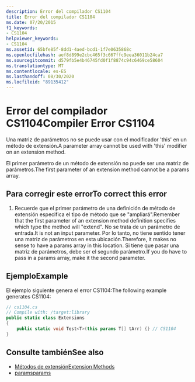 ```yaml
---
description: Error del compilador CS1104
title: Error del compilador CS1104
ms.date: 07/20/2015
f1_keywords:
- CS1104
helpviewer_keywords:
- CS1104
ms.assetid: 65bfe85f-8dd1-4aed-bcd1-1f7e0635868c
ms.openlocfilehash: aef8d899e2cbc465f3c667ffc9eea36011b24ca7
ms.sourcegitcommit: d579fb5e4b46745fd0f1f8874c94c6469ce58604
ms.translationtype: MT
ms.contentlocale: es-ES
ms.lasthandoff: 08/30/2020
ms.locfileid: "89135412"
---
```

# <a name="compiler-error-cs1104"></a><span data-ttu-id="c28a5-103">Error del compilador CS1104</span><span class="sxs-lookup"><span data-stu-id="c28a5-103">Compiler Error CS1104</span></span>
<span data-ttu-id="c28a5-104">Una matriz de parámetros no se puede usar con el modificador 'this' en un método de extensión.</span><span class="sxs-lookup"><span data-stu-id="c28a5-104">A parameter array cannot be used with 'this' modifier on an extension method.</span></span>  
  
 <span data-ttu-id="c28a5-105">El primer parámetro de un método de extensión no puede ser una matriz de parámetros.</span><span class="sxs-lookup"><span data-stu-id="c28a5-105">The first parameter of an extension method cannot be a params array.</span></span>  
  
## <a name="to-correct-this-error"></a><span data-ttu-id="c28a5-106">Para corregir este error</span><span class="sxs-lookup"><span data-stu-id="c28a5-106">To correct this error</span></span>  
  
1. <span data-ttu-id="c28a5-107">Recuerde que el primer parámetro de una definición de método de extensión especifica el tipo de método que se "ampliará".</span><span class="sxs-lookup"><span data-stu-id="c28a5-107">Remember that the first parameter of an extension method definition specifies which type the method will "extend".</span></span> <span data-ttu-id="c28a5-108">No se trata de un parámetro de entrada.</span><span class="sxs-lookup"><span data-stu-id="c28a5-108">It is not an input parameter.</span></span> <span data-ttu-id="c28a5-109">Por lo tanto, no tiene sentido tener una matriz de parámetros en esta ubicación.</span><span class="sxs-lookup"><span data-stu-id="c28a5-109">Therefore, it makes no sense to have a params array in this location.</span></span> <span data-ttu-id="c28a5-110">Si tiene que pasar una matriz de parámetros, debe ser el segundo parámetro.</span><span class="sxs-lookup"><span data-stu-id="c28a5-110">If you do have to pass in a params array, make it the second parameter.</span></span>  
  
## <a name="example"></a><span data-ttu-id="c28a5-111">Ejemplo</span><span class="sxs-lookup"><span data-stu-id="c28a5-111">Example</span></span>  
 <span data-ttu-id="c28a5-112">El ejemplo siguiente genera el error CS1104:</span><span class="sxs-lookup"><span data-stu-id="c28a5-112">The following example generates CS1104:</span></span>  
  
```csharp  
// cs1104.cs  
// Compile with: /target:library  
public static class Extensions  
{  
    public static void Test<T>(this params T[] tArr) {} // CS1104  
}
```  
  
## <a name="see-also"></a><span data-ttu-id="c28a5-113">Consulte también</span><span class="sxs-lookup"><span data-stu-id="c28a5-113">See also</span></span>

- [<span data-ttu-id="c28a5-114">Métodos de extensión</span><span class="sxs-lookup"><span data-stu-id="c28a5-114">Extension Methods</span></span>](../programming-guide/classes-and-structs/extension-methods.md)
- [<span data-ttu-id="c28a5-115">params</span><span class="sxs-lookup"><span data-stu-id="c28a5-115">params</span></span>](../language-reference/keywords/params.md)
